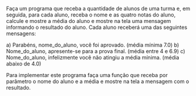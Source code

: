 Faça um programa que receba a quantidade de alunos de uma turma e, em
seguida, para cada aluno, receba o nome e as quatro notas do aluno, calcule
e mostre a média do aluno e mostre na tela uma mensagem informando o
resultado do aluno. Cada aluno receberá uma das seguintes mensagens:

a) Parabéns, nome_do_aluno, você foi aprovado. (média mínima 7.0)
b) Nome_do_aluno, apresente-se para a prova final. (média entre 4 e 6.9)
c) Nome_do_aluno, infelizmente você não atingiu a média mínima. (média
abaixo de 4.0)

Para implementar este programa faça uma função que receba por
parâmetro o nome do aluno e a média e mostre na tela a mensagem com o
resultado.
